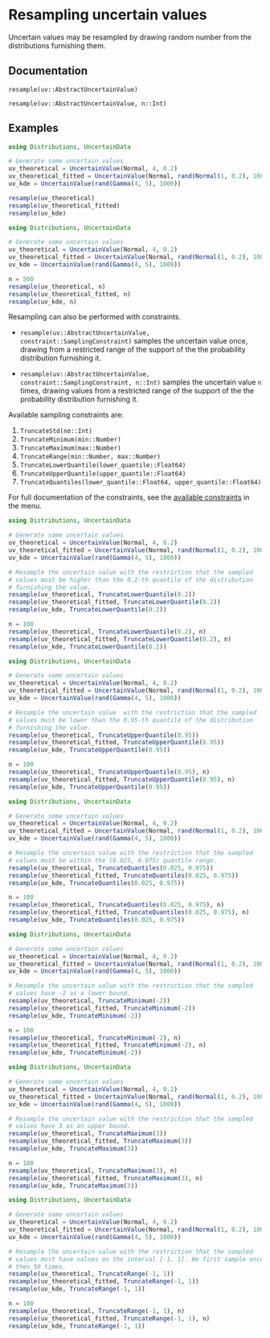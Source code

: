 # Resampling uncertain values

Uncertain values may be resampled by drawing random number from the distributions
furnishing them.

## Documentation

```@docs
resample(uv::AbstractUncertainValue)
```

```@docs
resample(uv::AbstractUncertainValue, n::Int)
```

## Examples

``` julia tab="Resample once"
using Distributions, UncertainData

# Generate some uncertain values
uv_theoretical = UncertainValue(Normal, 4, 0.2)
uv_theoretical_fitted = UncertainValue(Normal, rand(Normal(1, 0.2), 1000))
uv_kde = UncertainValue(rand(Gamma(4, 5), 1000))

resample(uv_theoretical)
resample(uv_theoretical_fitted)
resample(uv_kde)
```

``` julia tab="Resample n times"
using Distributions, UncertainData

# Generate some uncertain values
uv_theoretical = UncertainValue(Normal, 4, 0.2)
uv_theoretical_fitted = UncertainValue(Normal, rand(Normal(1, 0.2), 1000))
uv_kde = UncertainValue(rand(Gamma(4, 5), 1000))

n = 500
resample(uv_theoretical, n)
resample(uv_theoretical_fitted, n)
resample(uv_kde, n)
```

Resampling can also be performed with constraints.

- `resample(uv::AbstractUncertainValue, constraint::SamplingConstraint)`
    samples the uncertain value once, drawing from a restricted
    range of the support of the the probability distribution furnishing it.

- `resample(uv::AbstractUncertainValue, constraint::SamplingConstraint, n::Int)`
    samples the uncertain value `n` times, drawing values from a restricted
    range of the support of the the probability distribution furnishing it.

Available sampling constraints are:

1. `TruncateStd(nσ::Int)`
2. `TruncateMinimum(min::Number)`
3. `TruncateMaximum(max::Number)`
4. `TruncateRange(min::Number, max::Number)`
5. `TruncateLowerQuantile(lower_quantile::Float64)`
6. `TruncateUpperQuantile(upper_quantile::Float64)`
7. `TruncateQuantiles(lower_quantile::Float64, upper_quantile::Float64)`

For full documentation of the constraints, see the 
[available constraints](../sampling_constraints/available_constraints.md) in the menu.

``` julia tab="Lower quantile"
using Distributions, UncertainData

# Generate some uncertain values
uv_theoretical = UncertainValue(Normal, 4, 0.2)
uv_theoretical_fitted = UncertainValue(Normal, rand(Normal(1, 0.2), 1000))
uv_kde = UncertainValue(rand(Gamma(4, 5), 1000))

# Resample the uncertain value with the restriction that the sampled
# values must be higher than the 0.2-th quantile of the distribution
# furnishing the value.
resample(uv_theoretical, TruncateLowerQuantile(0.2))
resample(uv_theoretical_fitted, TruncateLowerQuantile(0.2))
resample(uv_kde, TruncateLowerQuantile(0.2))

n = 100
resample(uv_theoretical, TruncateLowerQuantile(0.2), n)
resample(uv_theoretical_fitted, TruncateLowerQuantile(0.2), n)
resample(uv_kde, TruncateLowerQuantile(0.2))
```

``` julia tab="Upper quantile"
using Distributions, UncertainData

# Generate some uncertain values
uv_theoretical = UncertainValue(Normal, 4, 0.2)
uv_theoretical_fitted = UncertainValue(Normal, rand(Normal(1, 0.2), 1000))
uv_kde = UncertainValue(rand(Gamma(4, 5), 1000))

# Resample the uncertain value  with the restriction that the sampled
# values must be lower than the 0.95-th quantile of the distribution
# furnishing the value.
resample(uv_theoretical, TruncateUpperQuantile(0.95))
resample(uv_theoretical_fitted, TruncateUpperQuantile(0.95))
resample(uv_kde, TruncateUpperQuantile(0.95))

n = 100
resample(uv_theoretical, TruncateUpperQuantile(0.95), n)
resample(uv_theoretical_fitted, TruncateUpperQuantile(0.95), n)
resample(uv_kde, TruncateUpperQuantile(0.95))
```

``` julia tab="Quantile range"
using Distributions, UncertainData

# Generate some uncertain values
uv_theoretical = UncertainValue(Normal, 4, 0.2)
uv_theoretical_fitted = UncertainValue(Normal, rand(Normal(1, 0.2), 1000))
uv_kde = UncertainValue(rand(Gamma(4, 5), 1000))

# Resample the uncertain value with the restriction that the sampled
# values must be within the (0.025, 0.975) quantile range.
resample(uv_theoretical, TruncateQuantiles(0.025, 0.975))
resample(uv_theoretical_fitted, TruncateQuantiles(0.025, 0.975))
resample(uv_kde, TruncateQuantiles(0.025, 0.975))

n = 100
resample(uv_theoretical, TruncateQuantiles(0.025, 0.975), n)
resample(uv_theoretical_fitted, TruncateQuantiles(0.025, 0.975), n)
resample(uv_kde, TruncateQuantiles(0.025, 0.975))
```

``` julia tab="Minimum"
using Distributions, UncertainData

# Generate some uncertain values
uv_theoretical = UncertainValue(Normal, 4, 0.2)
uv_theoretical_fitted = UncertainValue(Normal, rand(Normal(1, 0.2), 1000))
uv_kde = UncertainValue(rand(Gamma(4, 5), 1000))

# Resample the uncertain value with the restriction that the sampled
# values have -2 as a lower bound.
resample(uv_theoretical, TruncateMinimum(-2))
resample(uv_theoretical_fitted, TruncateMinimum(-2))
resample(uv_kde, TruncateMinimum(-2))

n = 100
resample(uv_theoretical, TruncateMinimum(-2), n)
resample(uv_theoretical_fitted, TruncateMinimum(-2), n)
resample(uv_kde, TruncateMinimum(-2))
```

``` julia tab="Maximum"
using Distributions, UncertainData

# Generate some uncertain values
uv_theoretical = UncertainValue(Normal, 4, 0.2)
uv_theoretical_fitted = UncertainValue(Normal, rand(Normal(1, 0.2), 1000))
uv_kde = UncertainValue(rand(Gamma(4, 5), 1000))

# Resample the uncertain value with the restriction that the sampled
# values have 3 as an upper bound.
resample(uv_theoretical, TruncateMaximum(3))
resample(uv_theoretical_fitted, TruncateMaximum(3))
resample(uv_kde, TruncateMaximum(3))

n = 100
resample(uv_theoretical, TruncateMaximum(3), n)
resample(uv_theoretical_fitted, TruncateMaximum(3), n)
resample(uv_kde, TruncateMaximum(3))
```

``` julia tab="Range"
using Distributions, UncertainData

# Generate some uncertain values
uv_theoretical = UncertainValue(Normal, 4, 0.2)
uv_theoretical_fitted = UncertainValue(Normal, rand(Normal(1, 0.2), 1000))
uv_kde = UncertainValue(rand(Gamma(4, 5), 1000))

# Resample the uncertain value with the restriction that the sampled
# values must have values on the interval [-1, 1]. We first sample once,
# then 50 times.
resample(uv_theoretical, TruncateRange(-1, 1))
resample(uv_theoretical_fitted, TruncateRange(-1, 1))
resample(uv_kde, TruncateRange(-1, 1))

n = 100
resample(uv_theoretical, TruncateRange(-1, 1), n)
resample(uv_theoretical_fitted, TruncateRange(-1, 1), n)
resample(uv_kde, TruncateRange(-1, 1))
```
